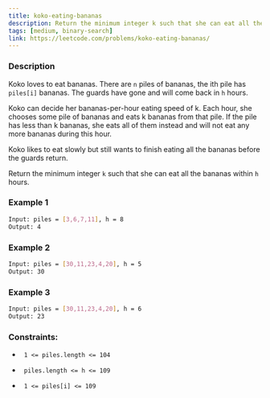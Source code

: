 ```yaml
---
title: koko-eating-bananas
description: Return the minimum integer k such that she can eat all the bananas within h hours.
tags: [medium, binary-search]
link: https://leetcode.com/problems/koko-eating-bananas/
---
```


### Description

Koko loves to eat bananas. There are `n` piles of bananas, the ith pile has `piles[i]` bananas. The guards have gone and will come back in `h` hours.

Koko can decide her bananas-per-hour eating speed of k. Each hour, she chooses some pile of bananas and eats k bananas from that pile. If the pile has less than k bananas, she eats all of them instead and will not eat any more bananas during this hour.

Koko likes to eat slowly but still wants to finish eating all the bananas before the guards return.

Return the minimum integer `k` such that she can eat all the bananas within `h` hours.

### Example 1

```bash
Input: piles = [3,6,7,11], h = 8
Output: 4
```

### Example 2

```bash
Input: piles = [30,11,23,4,20], h = 5
Output: 30
```

### Example 3

```bash
Input: piles = [30,11,23,4,20], h = 6
Output: 23
```

### Constraints:

-      1 <= piles.length <= 104     
-      piles.length <= h <= 109     
-      1 <= piles[i] <= 109 